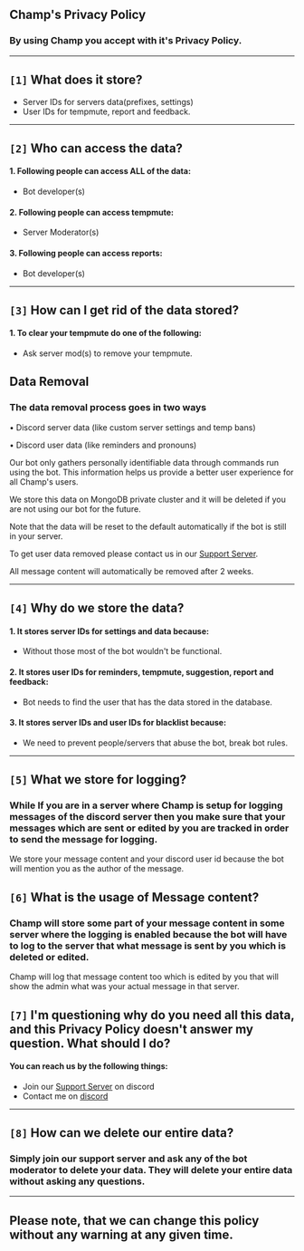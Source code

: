 
## **Champ's Privacy Policy**
### By using Champ you accept with it's Privacy Policy.

***


## `[1]` What does it store?

 - Server IDs for servers data(prefixes, settings)
 - User IDs for tempmute, report and feedback.

***

## `[2]` Who can access the data?

 #### 1. Following people can access ALL of the data:
 -  Bot developer(s)

#### 2. Following people can access tempmute:
- Server Moderator(s)

#### 3. Following people can access reports:
- Bot developer(s)

***

## `[3]` How can I get rid of the data stored? 

#### 1. To clear your tempmute do one of the following:
- Ask server mod(s) to remove your tempmute.

## Data Removal

### The data removal process goes in two ways

• Discord server data (like custom server settings and temp bans)

• Discord user data (like reminders and pronouns)

Our bot only gathers personally identifiable data through commands run using the bot. This information helps us provide a better user experience for all Champ's users.

We store this data on MongoDB private cluster and it will be deleted if you are not using our bot for the future.

Note that the data will be reset to the default automatically if the bot is still in your server.

To get user data removed please contact us in our [Support Server](https://discord.gg/p3WJ5gcdBY).

All message content will automatically be removed after 2 weeks.

***

## `[4]` Why do we store the data?

#### 1. It stores server IDs for settings and data because:
- Without those most of the bot wouldn't be functional.

#### 2. It stores user IDs for reminders, tempmute, suggestion, report and feedback:
- Bot needs to find the user that has the data stored in the database.

#### 3. It stores server IDs and user IDs for blacklist because:
- We need to prevent people/servers that abuse the bot, break bot rules.

***

## `[5]` What we store for logging?

### While If you are in a server where Champ is setup for logging messages of the discord server then you make sure that your messages which are sent or edited by you are tracked in order to send the message for logging.
We store your message content and your discord user id because the bot will mention you as the author of the message.


## `[6]` What is the usage of Message content?

### Champ will store some part of your message content in some server where the logging is enabled because the bot will have to log to the server that what message is sent by you which is deleted or edited.
Champ will log that message content too which is edited by you that will show the admin what was your actual message in that server.

## `[7]` I'm questioning why do you need all this data, and this Privacy Policy doesn't answer my question. What should I do?

#### You can reach us by the following things:
- Join our [Support Server](https://discord.gg/p3WJ5gcdBY) on discord
- Contact me on [discord](https://discord.gg/p3WJ5gcdBY)

***
## `[8]` How can we delete our entire data?

### Simply join our support server and ask any of the bot moderator to delete your data. They will delete your entire data without asking any questions.
***

## Please note, that we can change this policy without any warning at any given time.
 
